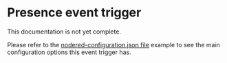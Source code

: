 # Presence event trigger

This documentation is not yet complete.

Please refer to the [nodered-configuration.json file](/config/nodered-configuration.json) example to see the main configuration options this event trigger has.

